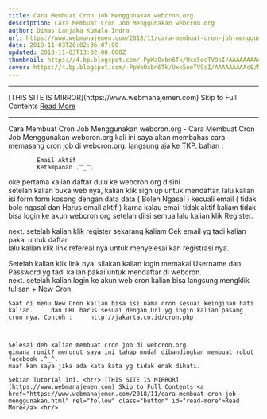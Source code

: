 ```yaml
---
title: Cara Membuat Cron Job Menggunakan webcron.org
description: Cara Membuat Cron Job Menggunakan webcron.org
author: Dimas Lanjaka Kumala Indra
url: https://www.webmanajemen.com/2018/11/cara-membuat-cron-job-menggunakan.html
date: 2018-11-03T20:02:36+07:00
updated: 2018-11-03T13:02:00.000Z
thumbnail: https://4.bp.blogspot.com/-PpWaOxbn6Tk/Uxx5oeTV9sI/AAAAAAAAAc0/Nbc-Oluyp0s/s280/Screenshot_1.png
cover: https://4.bp.blogspot.com/-PpWaOxbn6Tk/Uxx5oeTV9sI/AAAAAAAAAc0/Nbc-Oluyp0s/s280/Screenshot_1.png
---
```


<hr/> [THIS SITE IS MIRROR](https://www.webmanajemen.com) Skip to Full Contents <a href="https://www.webmanajemen.com/2018/11/cara-membuat-cron-job-menggunakan.html" rel="follow" class="button" id="read-more">Read More</a> <hr/> Cara Membuat Cron Job Menggunakan webcron.org - Cara Membuat Cron Job Menggunakan webcron.org kali ini saya akan membahas cara memasang cron job di webcron.org.     
langsung aja ke TKP.     
bahan :              

            Email Aktif         
            Ketampanan .^_^.         
oke pertama kalian daftar dulu ke webcron.org    disini    
setelah kalian buka web nya, kalian klik sign up untuk mendaftar. lalu kalian isi     form form kosong dengan data data ( Boleh Ngasal ) kecuali email ( tidak     bole ngasal dan Harus email aktif ) karna kalau email tidak aktif kaliam tidak bisa login ke akun webcron.org setelah diisi semua lalu kalian klik Register.     

                        


                        
next. setelah kalian klik register sekarang kaliam Cek email yg tadi kalian pakai     untuk daftar.     
lalu kalian klik link refereal nya untuk menyelesai kan registrasi nya.     

                        
Setelah kalian klik link nya. silakan kalian login memakai Username dan     Password yg tadi kalian pakai untuk mendaftar di webcron.     
next. setelah kalian login ke akun web cron kalian bisa langsung mengklik     tulisan + New Cron.     

                        

    Saat di menu New Cron kalian bisa isi nama cron sesuai keinginan hati kalian.     dan URL harus sesuai dengan Url yg ingin kalian pasang cron nya. Contoh :     http://jakarta.co.id/cron.php               
                        
         
                        
    Selesai deh kalian membuat cron job di webcron.org.     
    gimana rumit? menurut saya ini tahap mudah dibandingkan membuat robot     facebook .^_^.     
    maaf kan saya jika ada kata kata yg tidak enak dihati.     
    
    Sekian Tutorial Ini. <hr/> [THIS SITE IS MIRROR](https://www.webmanajemen.com) Skip to Full Contents <a href="https://www.webmanajemen.com/2018/11/cara-membuat-cron-job-menggunakan.html" rel="follow" class="button" id="read-more">Read More</a> <hr/>